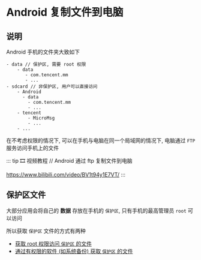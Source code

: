 # Android 复制文件到电脑


## 说明

Android 手机的文件夹大致如下

```
- data // 保护区, 需要 root 权限
    - data
       - com.tencent.mm 
       - ...
- sdcard // 非保护区, 用户可以直接访问
    - Android
      - data
        - com.tencent.mm
        - ...
    - tencent
        - MicroMsg
        - ...
    - ...
```

在不考虑权限的情况下, 可以在手机与电脑在同一个局域网的情况下, 电脑通过 `FTP` 服务访问手机上的文件

::: tip 🎞️ 视频教程
// Android 通过 ftp 复制文件到电脑

https://www.bilibili.com/video/BV1t94y1E7VT/
:::



## 保护区文件
大部分应用会将自己的 __数据__ 存放在手机的 `保护区`, 只有手机的最高管理员 `root` 可以访问
 
所以获取 `保护区` 文件的方式有两种

-   [获取 root 权限访问 `保护区` 的文件](./Android-copy-root.md)
-   [通过有权限的软件 (如系统备份) 获取 `保护区` 的文件](./Android-copy-backup.md)
